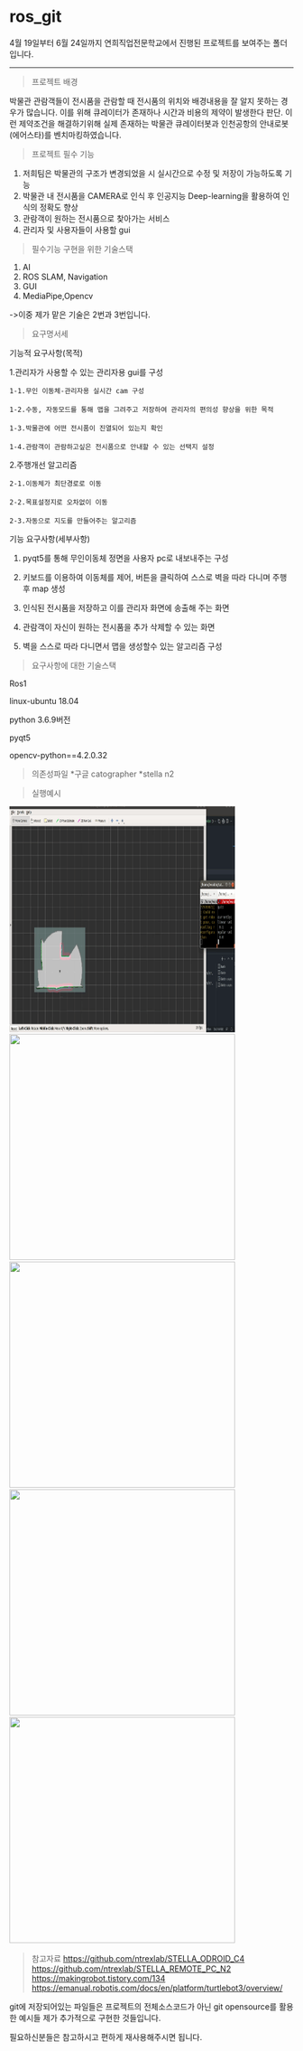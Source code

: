 # ros_git

4월 19일부터 6월 24일까지 연희직업전문학교에서 진행된 프로젝트를 보여주는 폴더입니다.

---


>프로젝트 배경

박물관 관람객들이 전시품을 관람할 때 전시품의 위치와 배경내용을 잘 알지 못하는 경우가 많습니다. 이를 위해 큐레이터가 존재하나 시간과 비용의 제약이 발생한다 판단.
이런 제약조건을 해결하기위해 실제 존재하는 박물관 큐레이터봇과 인천공항의 안내로봇(에어스타)를 벤치마킹하였습니다.

>프로젝트 필수 기능
1. 저희팀은 박물관의 구조가 변경되었을 시 실시간으로 수정 및 저장이 가능하도록 기능
2. 박물관 내 전시품을 CAMERA로 인식 후 인공지능 Deep-learning을 활용하여 인식의 정확도 향상
3. 관람객이 원하는 전시품으로 찾아가는 서비스
4. 관리자 및 사용자들이 사용할 gui

>필수기능 구현을 위한 기술스택
1. AI
2. ROS SLAM, Navigation
3. GUI
4. MediaPipe,Opencv

->이중 제가 맡은 기술은 2번과 3번입니다.

> 요구명서세


기능적 요구사항(목적)


  1.관리자가 사용할 수 있는 관리자용 gui를 구성
  
    1-1.무인 이동체-관리자용 실시간 cam 구성
    
    1-2.수동, 자동모드를 통해 맵을 그려주고 저장하여 관리자의 편의성 향상을 위한 목적
    
    1-3.박물관에 어떤 전시품이 진열되어 있는지 확인
    
    1-4.관람객이 관람하고싶은 전시품으로 안내할 수 있는 선택지 설정

  2.주행개선 알고리즘
  
    2-1.이동체가 최단경로로 이동
    
    2-2.목표설정지로 오차없이 이동
    
    2-3.자동으로 지도를 만들어주는 알고리즘


기능 요구사항(세부사항)

  1. pyqt5를 통해 무인이동체 정면을 사용자 pc로 내보내주는 구성
  
  2. 키보드를 이용하여 이동체를 제어, 버튼을 클릭하여 스스로 벽을 따라 다니며 주행후 map 생성
  
  3. 인식된 전시품을 저장하고 이를 관리자 화면에 송출해 주는 화면
  
  4. 관람객이 자신이 원하는 전시품을 추가 삭제할 수 있는 화면
  
  5. 벽을 스스로 따라 다니면서 맵을 생성할수 있는 알고리즘 구성

> 요구사항에 대한 기술스택

Ros1

linux-ubuntu 18.04

python 3.6.9버전

pyqt5

opencv-python==4.2.0.32


> 의존성파일
*구글 catographer
*stella n2

>실행예시

<img src = "https://github.com/dstjr2434/ros_git/blob/master/SLAM.gif" width="400" height ="400"/>
<img src = "https://github.com/dstjr2434/ros_git/blob/master/wallFollow.gif" width="400" height ="400"/>
<img src = "https://github.com/dstjr2434/ros_git/blob/master/godestination.gif" width="400" height ="400"/>
<img src = "https://github.com/dstjr2434/ros_git/blob/master/gui1.gif" width="400" height ="400"/>
<img src = "https://github.com/dstjr2434/ros_git/blob/master/gui2.gif" width="400" height ="400"/>


>참고자료
https://github.com/ntrexlab/STELLA_ODROID_C4
https://github.com/ntrexlab/STELLA_REMOTE_PC_N2
https://makingrobot.tistory.com/134
https://emanual.robotis.com/docs/en/platform/turtlebot3/overview/








git에 저장되어있는 파일들은 프로젝트의 전체소스코드가 아닌 git opensource를 활용한 예시들 제가 추가적으로 구현한 것들입니다.

필요하신분들은 참고하시고 편하게 재사용해주시면 됩니다.
